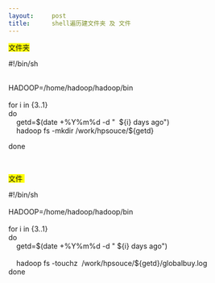 ```yaml
---
layout:     post
title:      shell遍历建文件夹 及 文件
---
```

<div id="article_content" class="article_content clearfix csdn-tracking-statistics" data-pid="blog" data-mod="popu_307" data-dsm="post">
								            <link rel="stylesheet" href="https://csdnimg.cn/release/phoenix/template/css/ck_htmledit_views-f76675cdea.css">
						<div class="htmledit_views" id="content_views">
                
<p><span style="background-color:rgb(255,255,0);"><span style="font-size:14px;">文件夹</span></span></p>
<p><span style="font-size:14px;">#!/bin/sh</span></p>
<span style="font-size:14px;"><br>
HADOOP=/home/hadoop/hadoop/bin<br><br>
for i in {3..1}<br>
do<br>
    getd=$(date +%Y%m%d -d "  ${i} days ago")<br>
    hadoop fs -mkdir /work/hpsouce/${getd}<br></span>
<p><span style="font-size:14px;">done</span></p>
<p><span style="background-color:rgb(255,255,0);"><span style="font-size:14px;"><br></span></span></p>
<p><span style="background-color:rgb(255,255,0);"><span style="font-size:14px;">文件 </span></span></p>
<p><span style="font-size:14px;">#!/bin/sh<br><br>
HADOOP=/home/hadoop/hadoop/bin<br><br>
for i in {3..1}<br>
do<br>
    getd=$(date +%Y%m%d -d " ${i} days ago")<br><br>
    hadoop fs -touchz  /work/hpsouce/${getd}/globalbuy.log<br>
done</span><br></p>
            </div>
                </div>
